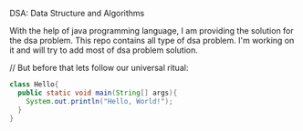 DSA: Data Structure and Algorithms 

With the help of java programming language, I am providing the solution for the dsa problem.
This repo contains all type of dsa problem.
I'm working on it and will try to add most of dsa problem solution.

// But before that lets follow our universal ritual: 
``` Java
class Hello{
  public static void main(String[] args){
    System.out.println("Hello, World!");
  }
}
